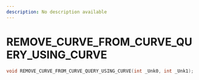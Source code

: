 ```yaml
---
description: No description available 
---
```


# REMOVE_CURVE_FROM_CURVE_QUERY_USING_CURVE

```cpp
void REMOVE_CURVE_FROM_CURVE_QUERY_USING_CURVE(int _Unk0, int _Unk1);
```